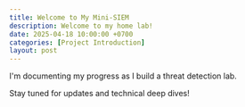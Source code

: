 ```yaml
---
title: Welcome to My Mini-SIEM
description: Welcome to my home lab!
date: 2025-04-18 10:00:00 +0700
categories: [Project Introduction]
layout: post
---
```


I'm documenting my progress as I build a threat detection lab.

Stay tuned for updates and technical deep dives!
